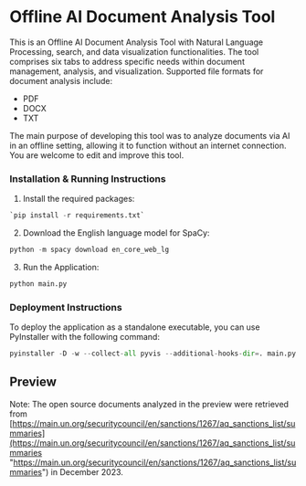 # Offline AI Document Analysis Tool
This is an Offline AI Document Analysis Tool with Natural Language Processing, search, and data visualization functionalities. The tool comprises six tabs to address specific needs within document management, analysis, and visualization. Supported file formats for document analysis include:

- PDF
- DOCX
- TXT

The main purpose of developing this tool was to analyze documents via AI in an offline setting, allowing it to function without an internet connection. You are welcome to edit and improve this tool.

### Installation & Running Instructions

1. Install the required packages:
```python
`pip install -r requirements.txt`
```

2. Download the English language model for SpaCy:
```python
python -m spacy download en_core_web_lg
```

3. Run the Application:
```python
python main.py
```

### Deployment Instructions

To deploy the application as a standalone executable, you can use PyInstaller with the following command:
```python
pyinstaller -D -w --collect-all pyvis --additional-hooks-dir=. main.py
```

## Preview

Note: The open source documents analyzed in the preview were retrieved from [https://main.un.org/securitycouncil/en/sanctions/1267/aq_sanctions_list/summaries](https://main.un.org/securitycouncil/en/sanctions/1267/aq_sanctions_list/summaries "https://main.un.org/securitycouncil/en/sanctions/1267/aq_sanctions_list/summaries") in December 2023. 

